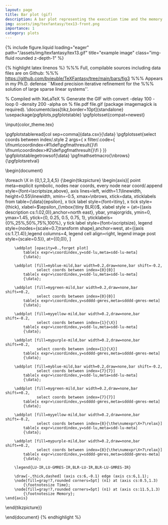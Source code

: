 ```yaml
---
layout: page
title: Bar plot (gif)
description: A bar plot representing the execution time and the memory consumption for different threshold parameters.
img: assets/img/texfantasy/tex13-front.png
importance: 1
category: plots
---
```


<div class="row">
    <div class="col-sm mt-3 mt-md-0">
        {% include figure.liquid loading="eager" path="/assets/img/texfantasy/tex13.gif" title="example image" class="img-fluid rounded z-depth-1" %}
    </div>
</div>

{% highlight latex linenos %}
%%% Full, compilable sources including data files are on Github: 
%%% https://github.com/bvieuble/TeXFantasy/tree/main/bars/fig3
%%% Appears in my Ph.D. defense ``Mixed precision iterative refinement for the
%%% solution of large sparse linear systems''.

% Compiled with XeLaTeX
% Generate the GIF with convert -delay 100 -loop 0 -density 200 -alpha on 
% file.pdf file.gif (package imagemagick is required).
\documentclass[tikz,border=10pt]{standalone}
\usepackage{pgfplots,pgfplotstable}
\pgfplotsset{compat=newest}

\input{color_theme.tex}

\pgfplotstableread[col sep=comma]{data.csv}{\data}
\pgfplotsset{select coords between index/.style 2 args={
    x filter/.code={
        \ifnum\coordindex<#1\def\pgfmathresult{}\fi
        \ifnum\coordindex>#2\def\pgfmathresult{}\fi
    }
}}
\pgfplotstablegetrowsof{\data}
\pgfmathsetmacro{\nbrows}{\pgfplotsretval}

\begin{document}

\foreach \X in {0,1,2,3,4,5}
{\begin{tikzpicture} 
    \begin{axis}[
        point meta=explicit symbolic,
        nodes near coords,
        every node near coord/.append style={font=\scriptsize,above},
        axis lines=left,
        width=1.1\linewidth,
        height=0.55\linewidth,
        xmin=-0.5,
        xmax=\nbrows,
        xtick=data,
        xticklabels from table={\data}{epsilon},
        x tick label style={font=\tiny},
        x tick style={thick},
        xlabel=$\epsilon_{\mbox{\tiny BLR}}$,
        xlabel style = {at={(axis description cs:1.02,0)},anchor=north east},
        ybar,
        ymajorgrids,
        ymin=0,
        ymax=1.45,
        ytick={0, 0.25, 0.5, 0.75, 1},
        yticklabels={0\%,25\%,50\%,75\%,100\%},
        y tick label style={font=\scriptsize},
        legend style={nodes={scale=0.7,transform shape},anchor=west,
            at={(axis cs:1.7,1.4)},legend columns=4,
            legend cell align=right, legend image post style={scale=0.5}},
        at={(0,0)},
    ]

        \addplot [opacity=0.,forget plot] 
            table[x expr=\coordindex,y=sdd-lu,meta=sdd-lu-meta] 
            {\data};

        \addplot [fill=myblue-mild,bar width=0.2,draw=none,bar shift=-0.2,
                  select coords between index={0}{0}] 
            table[x expr=\coordindex,y=sdd-lu,meta=sdd-lu-meta] 
            {\data};

        \addplot [fill=mygreen-mild,bar width=0.2,draw=none,bar shift=+0.2,
                  select coords between index={0}{0}] 
            table[x expr=\coordindex,y=sdddd-gmres,meta=sdddd-gmres-meta] 
            {\data};

        \addplot [fill=myyellow-mild,bar width=0.2,draw=none,bar shift=-0.2,
                  select coords between index={1}{\X}] 
            table[x expr=\coordindex,y=sdd-lu,meta=sdd-lu-meta] 
            {\data};

        \addplot [fill=mypurple-mild,bar width=0.2,draw=none,bar shift=+0.2,
                  select coords between index={1}{\X}] 
            table[x expr=\coordindex,y=sdddd-gmres,meta=sdddd-gmres-meta] 
            {\data};

        \addplot [fill=myblue-mild,bar width=0.2,draw=none,bar shift=-0.2,
                  select coords between index={7}{7}] 
            table[x expr=\coordindex,y=sdd-lu,meta=sdd-lu-meta] 
            {\data};

        \addplot [fill=mygreen-mild,bar width=0.2,draw=none,bar shift=+0.2,
                  select coords between index={7}{7}] 
            table[x expr=\coordindex,y=sdddd-gmres,meta=sdddd-gmres-meta] 
            {\data};

        \addplot [fill=myyellow-mild,bar width=0.2,draw=none,bar shift=-0.2,
                  select coords between index={8}{\the\numexpr\X+7\relax}] 
            table[x expr=\coordindex,y=sdd-lu,meta=sdd-lu-meta] 
            {\data};

        \addplot [fill=mypurple-mild,bar width=0.2,draw=none,bar shift=+0.2,
                  select coords between index={8}{\the\numexpr\X+7\relax}] 
            table[x expr=\coordindex,y=sdddd-gmres,meta=sdddd-gmres-meta] 
            {\data};

        \legend{LU-IR,LU-GMRES-IR,BLR-LU-IR,BLR-LU-GMRES-IR}

        \draw[-,thick,dashed] (axis cs:6,-0.1) edge (axis cs:6,1.1);
        \node[fill=gray!7,rounded corners=5pt] (n1) at (axis cs:0.5,1.3) 
            {\footnotesize Time};
        \node[fill=gray!7,rounded corners=5pt] (n1) at (axis cs:11.5,1.3) 
            {\footnotesize Memory};
    \end{axis}
\end{tikzpicture}}

\end{document}
{% endhighlight %}
